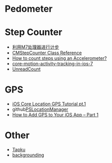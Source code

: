 Pedometer
========

# Step Counter
 * [利用M7处理器进行计步](http://code4app.com/ios/%E5%88%A9%E7%94%A8M7%E5%A4%84%E7%90%86%E5%99%A8%E8%BF%9B%E8%A1%8C%E8%AE%A1%E6%AD%A5/52d88c7ccb7e841b568b531b)
 * [CMStepCounter Class Reference](https://developer.apple.com/library/ios/documentation/CoreMotion/Reference/CMStepCounter_class/Reference/Reference.html)
 * [How to count steps using an Accelerometer?](http://stackoverflow.com/questions/8310250/how-to-count-steps-using-an-accelerometer)
 * [core-motion-activity-tracking-in-ios-7](http://www.doubleencore.com/2013/09/core-motion-activity-tracking-in-ios-7/)
 * [UnreadCount](https://github.com/tominsam/UnreadCount-iOS)

# GPS
 * [iOS Core Location GPS Tutorial pt.1](http://www.vellios.com/2010/08/16/core-location-gps-tutorial/)
 * github[PSLocationManager](https://github.com/perspecdev/PSLocationManager)
 * [How to Add GPS to Your iOS App – Part 1](http://www.icodeblog.com/2012/06/04/how-to-add-gps-to-your-ios-app-part-1/)

# Other 
 * [Tapku](http://iosdevelopertips.com/open-source/ios-open-source-tapku.html?utm_source=feedburner&utm_medium=feed&utm_campaign=Feed%253A%2BIphoneDeveloperTips%2B%2528iOS%2BDeveloper%2BTips%2529)
 * [backgrounding](http://www.raywenderlich.com/29948/backgrounding-for-ios)
